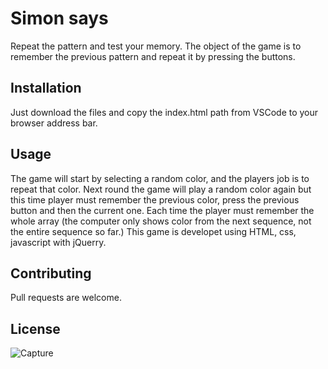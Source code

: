 # Simon says

Repeat the pattern and test your memory. The object of the game is to remember the previous pattern and repeat it by pressing the buttons. 

## Installation

Just download the files and copy the index.html path from VSCode to your browser address bar.


## Usage

The game will start by selecting a random color, and the players job is to repeat that color. Next round the game will play a random color again but this time player must remember the previous color, press the previous button and then the current one. Each time the player must remember the whole array (the computer only shows color from the next sequence, not the entire sequence so far.)
This game is developet using HTML, css, javascript with jQuerry.


## Contributing

Pull requests are welcome.


## License

![Capture](https://user-images.githubusercontent.com/119517554/224560314-9893e3d9-4948-424f-8af3-772ea205031c.PNG)
